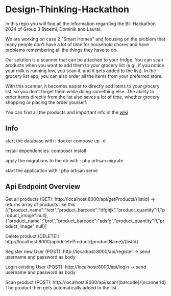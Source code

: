 # Design-Thinking-Hackathon

In this repo you will find all the Information regarding the Bili Hackathon 2024 of Group 3 (Noemi, Dominik and Laura).

We are working on case 2 "Smart Homes" and focusing on the problem that many people don't have a lot of time for household chores and have problems remembering all the things they have to do.

Our solution is a scanner that can be attached to your fridge. You can scan products when you want to add them to your grocery list (e.g., if you notice your milk is running low, you scan it, and it gets added to the list). In the grocery list app, you can also order all the items from your preferred store.

With this scanner, it becomes easier to directly add items to your grocery list, so you don’t forget them while doing something else. The ability to order items directly from the list also saves a lot of time, whether grocery shopping or placing the order yourself.

You can find all the products and important info in the [wiki](https://github.com/lauraboro/Design-Thinking-Hackathon/wiki)

## Info
start the database with : docker compose up -d

install dependencies: composer install

apply the migrations to the db with : php artisan migrate

start the application with : php artisan serve

## Api Endpoint Overview

Get all products (GET): http://localhost:8000/api/getProducts/{listId} -> returns array of products like this [{"product_name":"test","product_barcode":"dfghjk","product_quantity":1,"product_image":null},{"product_name":"brot","product_barcode":"adsfg","product_quantity":1,"product_image":null}]

Delete product (DELETE): http://localhost:8000/api/deleteProduct/{productName}/{listId}

Register new User (POST): http://localhost:8000/api/register -> send username and password as body

Login existing User (POST): http://localhost:8000/api/login -> send username and password as body

Scan product (POST): http://localhost:8000/api/scan/{barcode}/{scannerId} The product then gets automatically added to the list


